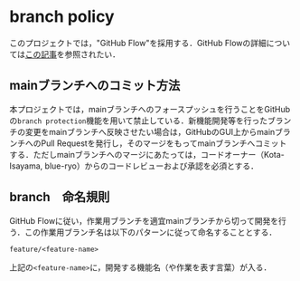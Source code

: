 # branch policy
このプロジェクトでは，"GitHub Flow"を採用する．GitHub Flowの詳細については[この記事](https://qiita.com/onishi_820/items/d98c61e0faa67f417829)を参照されたい．

## mainブランチへのコミット方法
本プロジェクトでは，mainブランチへのフォースプッシュを行うことをGitHubの`branch protection`機能を用いて禁止している．新機能開発等を行ったブランチの変更をmainブランチへ反映させたい場合は，GitHubのGUI上からmainブランチへのPull Requestを発行し，そのマージをもってmainブランチへコミットする．ただしmainブランチへのマージにあたっては，コードオーナー（Kota-Isayama, blue-ryo）からのコードレビューおよび承認を必須とする．

## branch　命名規則
GitHub Flowに従い，作業用ブランチを適宜mainブランチから切って開発を行う．この作業用ブランチ名は以下のパターンに従って命名することとする．
```
feature/<feature-name>
```
上記の`<feature-name>`に，開発する機能名（や作業を表す言葉）が入る．
